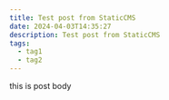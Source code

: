 ```yaml
---
title: Test post from StaticCMS
date: 2024-04-03T14:35:27
description: Test post from StaticCMS
tags:
  - tag1
  - tag2
---
```

this is post body
